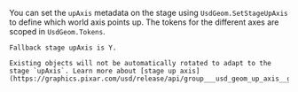 You can set the `upAxis` metadata on the stage using `UsdGeom.SetStageUpAxis` to define which world axis points up. The tokens for the different axes are scoped in `UsdGeom.Tokens`.

```{note}
Fallback stage upAxis is Y.
```

```{warning}
Existing objects will not be automatically rotated to adapt to the stage `upAxis`. Learn more about [stage up axis](https://graphics.pixar.com/usd/release/api/group___usd_geom_up_axis__group.html).
```

    


